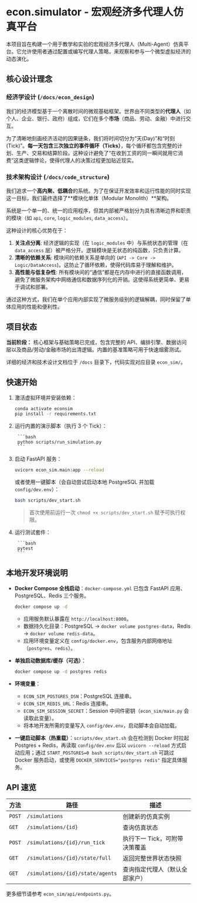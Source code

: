# econ.simulator - 宏观经济多代理人仿真平台

本项目旨在构建一个用于教学和实验的宏观经济多代理人（Multi-Agent）仿真平台。它允许使用者通过配置或编写代理人策略，来观察和参与一个微型虚拟经济的动态演化。

## 核心设计理念

### 经济学设计 (`/docs/econ_design`)

我们的经济模型基于一个离散时间的微观基础框架。世界由不同类型的**代理人**（如个人、企业、银行、政府）组成，它们在多个**市场**（商品、劳动、金融）中进行交互。

为了清晰地刻画经济活动的因果链条，我们将时间切分为“天(Day)”和“时刻(Tick)”。**每一天包含三次独立的事件循环（Ticks）**，每个循环都包含完整的计划、生产、交易和结算阶段。这种设计避免了“在收到工资的同一瞬间就用它消费”这类逻辑悖论，使得代理人的决策过程更加贴近现实。

### 技术架构设计 (`/docs/code_structure`)

我们追求一个**高内聚、低耦合**的系统。为了在保证开发效率和运行性能的同时实现这一目标，我们最终选择了**模块化单体（Modular Monolith）**架构。

系统是一个单一的、统一的应用程序，但其内部被严格划分为具有清晰边界和职责的模块（如 `api`, `core`, `logic_modules`, `data_access`）。

这种设计的核心优势在于：
1.  **关注点分离**: 经济逻辑的实现（在 `logic_modules` 中）与系统状态的管理（在 `data_access` 层）被严格分开。逻辑模块是无状态的纯函数，只负责计算。
2.  **清晰的依赖关系**: 模块间的依赖关系是单向的 (`API -> Core -> Logic/DataAccess`)。这防止了循环依赖，使得代码库易于理解和维护。
3.  **高性能与低复杂性**: 所有模块间的“通信”都是在内存中进行的直接函数调用，避免了微服务架构中网络通信和数据序列化的开销。这使得系统更简单、更易于调试和部署。

通过这种方式，我们在单个应用内部实现了微服务级别的逻辑解耦，同时保留了单体应用的性能和便利性。

## 项目状态

**当前阶段：** 核心框架与基础策略已完成，包含完整的 API、编排引擎、数据访问层以及商品/劳动/金融市场的出清逻辑。内置的基准策略可用于快速烟雾测试。

详细的经济和技术设计文档位于 `/docs` 目录下，代码实现对应目录 `econ_sim/`。

## 快速开始

1. 激活虚拟环境并安装依赖：

	```bash
	conda activate econsim
	pip install -r requirements.txt
	```

2. 运行内置的演示脚本（执行 3 个 Tick）：

		```bash
		python scripts/run_simulation.py
		```

3. 启动 FastAPI 服务：

	```bash
	uvicorn econ_sim.main:app --reload
	```

   或者使用一键脚本（会自动尝试启动本地 PostgreSQL 并加载 `config/dev.env`）：

	```bash
	bash scripts/dev_start.sh
	```

   > 首次使用前运行一次 `chmod +x scripts/dev_start.sh` 赋予可执行权限。

4. 运行测试套件：

		```bash
		pytest
		```

## 本地开发环境说明

- **Docker Compose 全栈启动**：`docker-compose.yml` 已包含 FastAPI 应用、PostgreSQL、Redis 三个服务。

	```bash
	docker compose up -d
	```

	- 应用服务默认暴露在 `http://localhost:8000`。
	- 数据持久化目录：PostgreSQL → `docker volume postgres-data`，Redis → `docker volume redis-data`。
	- 应用环境变量定义在 `config/docker.env`，包含服务内部网络地址（`postgres`、`redis`）。

- **单独启动数据库/缓存（可选）**：

	```bash
	docker compose up -d postgres redis
	```

- **环境变量**：
	- `ECON_SIM_POSTGRES_DSN`：PostgreSQL 连接串。
	- `ECON_SIM_REDIS_URL`：Redis 连接串。
	- `ECON_SIM_SESSION_SECRET`：Session 中间件密钥（`econ_sim/main.py` 会读取此变量）。
	- 将本地开发所需的变量写入 `config/dev.env`，启动脚本会自动加载。

- **一键启动脚本（热重载）**：`scripts/dev_start.sh` 会在检测到 Docker 时拉起 Postgres + Redis，再读取 `config/dev.env` 后以 `uvicorn --reload` 方式启动应用；通过 `START_POSTGRES=0 bash scripts/dev_start.sh` 可跳过 Docker 服务启动，或使用 `DOCKER_SERVICES="postgres redis"` 指定具体服务。

## API 速览

| 方法 | 路径 | 描述 |
| ---- | ---- | ---- |
| `POST` | `/simulations` | 创建新的仿真实例 |
| `GET` | `/simulations/{id}` | 查询仿真状态 |
| `POST` | `/simulations/{id}/run_tick` | 执行下一 Tick，可附带决策覆盖 |
| `GET` | `/simulations/{id}/state/full` | 返回完整世界状态快照 |
| `GET` | `/simulations/{id}/state/agents` | 查询指定代理人（默认全部家户） |

更多细节请参考 `econ_sim/api/endpoints.py`。
